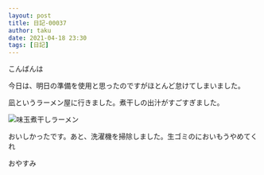 ```yaml
---
layout: post
title: 日記-00037
author: taku
date: 2021-04-18 23:30
tags: [日記]
---
```


こんばんは

今日は、明日の準備を使用と思ったのですがほとんど怠けてしまいました。

凪というラーメン屋に行きました。煮干しの出汁がすごすぎました。

![味玉煮干しラーメン](https://i.imgur.com/YsJGgwn.jpg)

おいしかったです。あと、洗濯機を掃除しました。生ゴミのにおいもうやめてくれ

おやすみ

